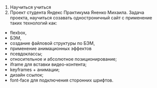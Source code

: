 1. Научиться учиться
2. Проект студента Яндекс Практикума Яненко Михаила. Задача проекта, научиться созавать одностроничный сайт с применение таких технологий как: 

* flexbox, 
* БЭМ, 
* создание файловой структуры по БЭМ, 
* применение анимационных эффектов
* псевдоклассы;
* относительное и абсолютное позиционирование;
* iframe для вставки видео-контента;
* keyframes + анимации;
* дизайн ссылок;
* font-face для подключения сторонних шрифтов.

